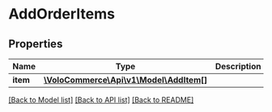 # AddOrderItems

## Properties
Name | Type | Description | Notes
------------ | ------------- | ------------- | -------------
**item** | [**\VoloCommerce\Api\v1\Model\AddItem[]**](AddItem.md) |  | [optional] 

[[Back to Model list]](../README.md#documentation-for-models) [[Back to API list]](../README.md#documentation-for-api-endpoints) [[Back to README]](../README.md)


